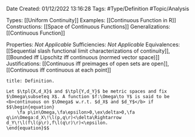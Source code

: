<div class="topSpace"></div>

Date Created: 01/12/2022 13:16:28
Tags: #Type/Definition #Topic/Analysis

Types: [[Uniform Continuity]]
Examples: [[Continuous Function in R]]
Constructions: [[Space of Continuous Functions]]
Generalizations: [[Continuous Function]]

Properties: <i>Not Applicable</i>
Sufficiencies: <i>Not Applicable</i>
Equivalences: [[Sequential slash functional limit characterizations of continuity]], [[Bounded iff Lipschitz iff continuous (normed vector space)]]
Justifications: [[Continuous iff preimages of open sets are open]], [[Continuous iff continuous at each point]]

``` ad-Definition
title: Definition.

Let $\tpl{X,d_X}$ and $\tpl{Y,d_Y}$ be metric spaces and fix $\Omega\subseteq X$. A function $f:\Omega\to Y$ is said to be <b>continuous on $\Omega$ w.r.t. $d_X$ and $d_Y$</b> if
$$\begin{equation}
    \fa p\in\Omega,\fa\epsilon>0,\ex\delta>0,\fa q\in\Omega:d_X\!\l(p,q\r)<\delta\Rightarrow d_Y\!\l(f\l(p\r),f\l(q\r)\r)<\epsilon.
\end{equation}$$

```
